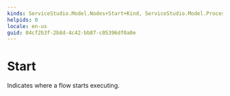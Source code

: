 ```yaml
---
kinds: ServiceStudio.Model.Nodes+Start+Kind, ServiceStudio.Model.ProcessNodes+Start+Kind
helpids: 0
locale: en-us
guid: 04cf2b3f-2b8d-4c42-bb87-c05396df0a0e
---
```


# Start

Indicates where a flow starts executing.  


